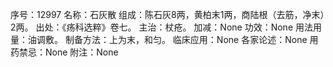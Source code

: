 序号：12997
名称：石灰散
组成：陈石灰8两，黄柏末1两，商陆根（去筋，净末）2两。
出处：《疡科选粹》卷七。
主治：杖疮。
加减：None
功效：None
用法用量：油调敷。
制备方法：上为末，和匀。
临床应用：None
各家论述：None
用药禁忌：None
附注：None
